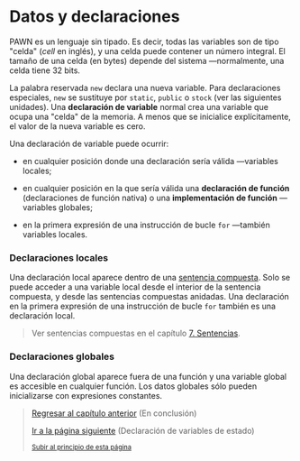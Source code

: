 # Datos y declaraciones
PAWN es un lenguaje sin tipado. Es decir, todas las variables son de tipo "celda" (*cell* en inglés), y una celda puede contener un número integral. El tamaño de una celda (en bytes) depende del sistema —normalmente, una celda tiene 32 bits.

La palabra reservada `new` declara una nueva variable. Para declaraciones especiales, `new` se sustituye por `static`, `public` o `stock` (ver las siguientes unidades). Una **declaración de variable** normal crea una variable que ocupa una "celda" de la memoria. A menos que se inicialice explícitamente, el valor de la nueva variable es cero.

Una declaración de variable puede ocurrir:

- en cualquier posición donde una declaración sería válida —variables locales;

- en cualquier posición en la que sería válida una **declaración de función** (declaraciones de función nativa) o una **implementación de función** —variables globales;

- en la primera expresión de una instrucción de bucle `for` —también variables locales.

### **Declaraciones locales**
    
Una declaración local aparece dentro de una [sentencia compuesta](). Solo se puede acceder a una variable local desde el interior de la sentencia compuesta, y desde las sentencias compuestas anidadas. Una declaración en la primera expresión de una instrucción de bucle `for` también es una declaración local.

> Ver sentencias compuestas en el capítulo [7. Sentencias](../07-Sentencias/00-sentencias.md).

### **Declaraciones globales**
    
Una declaración global aparece fuera de una función y una variable global es accesible en cualquier función. Los datos globales sólo pueden inicializarse con expresiones constantes.

> [Regresar al capítulo anterior](../01-Introduccion/14-en-conclusion.md) (En conclusión)
>
> [Ir a la página siguiente](01-declaracion-de-variables-de-estado.md) (Declaración de variables de estado)
>
> <sub>[Subir al principio de esta página](#datos-y-declaraciones)</sub>